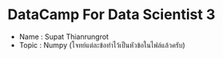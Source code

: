 # DataCamp For Data Scientist 3
  - Name : Supat Thianrungrot
  - Topic : Numpy
	(โจทย์แต่ละข้อทำไว้เป็นหัวข้อในไฟล์แล้วครับ)

